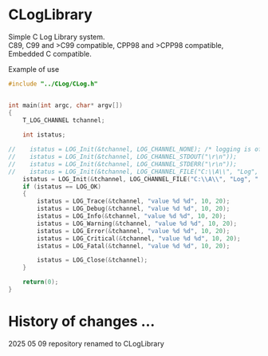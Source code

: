 # CLogLibrary
Simple C Log Library system.<br/>
C89, C99 and >C99 compatible, CPP98 and >CPP98 compatible, Embedded C compatible.

Example of use

```c
#include "../CLog/CLog.h"


int main(int argc, char* argv[])
{
    T_LOG_CHANNEL tchannel;
    
    int istatus;

//    istatus = LOG_Init(&tchannel, LOG_CHANNEL_NONE); /* logging is off */
//    istatus = LOG_Init(&tchannel, LOG_CHANNEL_STDOUT("\r\n"));
//    istatus = LOG_Init(&tchannel, LOG_CHANNEL_STDERR("\r\n"));
//    istatus = LOG_Init(&tchannel, LOG_CHANNEL_FILE("C:\\A\\", "Log", ".txt", "\n", LOG_PAGING_YEARS));
    istatus = LOG_Init(&tchannel, LOG_CHANNEL_FILE("C:\\A\\", "Log", ".txt", "\n", LOG_PAGING_SECONDS));
    if (istatus == LOG_OK)
    {
        istatus = LOG_Trace(&tchannel, "value %d %d", 10, 20);
        istatus = LOG_Debug(&tchannel, "value %d %d", 10, 20);
        istatus = LOG_Info(&tchannel, "value %d %d", 10, 20);
        istatus = LOG_Warning(&tchannel, "value %d %d", 10, 20);
        istatus = LOG_Error(&tchannel, "value %d %d", 10, 20);
        istatus = LOG_Critical(&tchannel, "value %d %d", 10, 20);
        istatus = LOG_Fatal(&tchannel, "value %d %d", 10, 20);

        istatus = LOG_Close(&tchannel);
    }

    return(0);
}
```

# History of changes ...
2025 05 09 repository renamed to CLogLibrary
